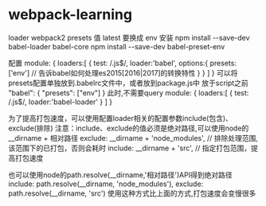 # webpack-learning

loader
webpack2
presets 值 latest 要换成 env 
安装
npm install --save-dev babel-loader babel-core
npm install --save-dev babel-preset-env

配置
module: {
    loaders:[
        {
            test: /\.js$/,
            loader:'babel',
            options:{
                presets: ['env'] // 告诉babel如何处理es2015[2016|2017]的转换特性
            }
        }
    ]
}
可以将presets配置单独放到.babelrc文件中，或者放到package.js中 
放于script之前
"babel": {
    "presets": ["env"]
}
此时,不需要query
 module: {
    loaders:[
        { 
            test: /\.js$/,
            loader:'babel-loader'
        }
    ]
}

为了提高打包速度，可以使用配置loader相关的配置参数include(包含)、exclude(排除)
注意：include、exclude的值必须是绝对路径,可以使用node的__dirname + 相对路径
exclude: __dirname + 'node_modules', // 排除处理范围, 该范围下的已打包，否则会耗时
include: __dirname + 'src', // 指定打包范围，提高打包速度


也可以使用node的path.resolve(__dirname,'相对路径')API得到绝对路径
include: path.resolve(__dirname, 'node_modules'),
exclude: path.resolve(__dirname, 'src')
使用这种方式比上面的方式,打包速度会变慢很多

